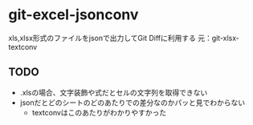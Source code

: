 # git-excel-jsonconv
xls,xlsx形式のファイルをjsonで出力してGit Diffに利用する
元：git-xlsx-textconv

## TODO
- .xlsの場合、文字装飾や式だとセルの文字列を取得できない
- jsonだとどのシートのどのあたりでの差分なのかパッと見でわからない
    - textconvはこのあたりがわかりやすかった
